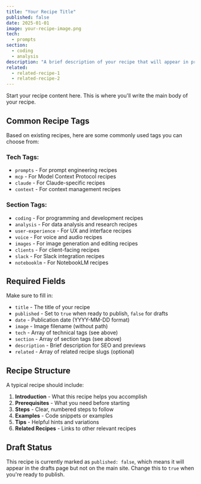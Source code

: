 ```yaml
---
title: "Your Recipe Title"
published: false
date: 2025-01-01
image: your-recipe-image.png
tech:
  - prompts
section:
  - coding
  - analysis
description: "A brief description of your recipe that will appear in previews and search results. Keep it concise but informative."
related:
  - related-recipe-1
  - related-recipe-2
---
```


Start your recipe content here. This is where you'll write the main body of your recipe.

## Common Recipe Tags

Based on existing recipes, here are some commonly used tags you can choose from:

### Tech Tags:
- `prompts` - For prompt engineering recipes
- `mcp` - For Model Context Protocol recipes
- `claude` - For Claude-specific recipes
- `context` - For context management recipes

### Section Tags:
- `coding` - For programming and development recipes
- `analysis` - For data analysis and research recipes
- `user-experience` - For UX and interface recipes
- `voice` - For voice and audio recipes
- `images` - For image generation and editing recipes
- `clients` - For client-facing recipes
- `slack` - For Slack integration recipes
- `notebooklm` - For NotebookLM recipes

## Required Fields

Make sure to fill in:
- `title` - The title of your recipe
- `published` - Set to `true` when ready to publish, `false` for drafts
- `date` - Publication date (YYYY-MM-DD format)
- `image` - Image filename (without path)
- `tech` - Array of technical tags (see above)
- `section` - Array of section tags (see above)
- `description` - Brief description for SEO and previews
- `related` - Array of related recipe slugs (optional)

## Recipe Structure

A typical recipe should include:
1. **Introduction** - What this recipe helps you accomplish
2. **Prerequisites** - What you need before starting
3. **Steps** - Clear, numbered steps to follow
4. **Examples** - Code snippets or examples
5. **Tips** - Helpful hints and variations
6. **Related Recipes** - Links to other relevant recipes

## Draft Status

This recipe is currently marked as `published: false`, which means it will appear in the drafts page but not on the main site. Change this to `true` when you're ready to publish.
